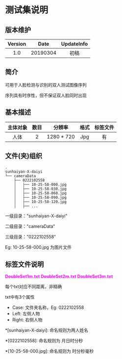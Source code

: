 # 测试集说明
## 版本维护
|Version|Date|UpdateInfo|
|:--:|:--:|:--:|
|1.0|20190304|初稿|
## 简介

可用于人脸检测与识别的双人测试图像序列

序列具有时序性，但不保证双人脸同时出现

## 基本描述
|主体对象|数目|分辨率|格式|标签文件|
|:--:|:--:|:--:|:--:|:--:|
|人体|2|1280 * 720|Jpg|有

## 文件(夹)组织
```
.
sunhaiyan-X-daiyi
└── cameraData
    ├── 0222102558
    │   ├── 10-25-58-000.jpg
    │   ├── 10-25-58-030.jpg
    │   ├── 10-25-58-060.jpg
    │   ├── 10-25-58-090.jpg
    │   ├── 10-25-58-120.jpg
    │   ├── ...
```
一级目录："sunhaiyan-X-daiyi"

二级目录："cameraData"

三级目录："0222102558"

Eg: 10-25-58-000.jpg 为图片文件

## 标签文件说明
<font color="#ff00ff">**DoubleSet1m.txt
DoubleSet2m.txt
DoubleSet3m.txt**</font>

每个txt对应不同距离，非精确

txt中有3个属性
 - Case: 文件夹名称，Eg: 0222102558
 - Left: 左侧人物
 - Right: 右侧人物

*[sunhaiyan-X-daiyi]: 命名规则为两人姓名

*[0222102558]: 命名规则为 月日时分秒

*[10-25-58-000.jpg]: 命名规则为 时分秒毫秒

<!--stackedit_data:
eyJoaXN0b3J5IjpbMTcyNTQ2MDc1N119
-->
